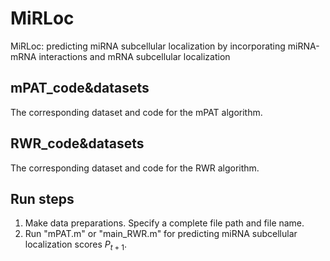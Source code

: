 # MiRLoc
MiRLoc: predicting miRNA subcellular localization by incorporating miRNA-mRNA interactions and mRNA subcellular localization

## mPAT_code&datasets

The corresponding dataset and code for the mPAT algorithm.

## RWR_code&datasets

The corresponding dataset and code for the RWR algorithm.

## Run steps

1. Make data preparations. Specify a complete file path and file name.
2. Run "mPAT.m" or "main_RWR.m" for predicting miRNA subcellular localization scores $P_{t+1}$.
